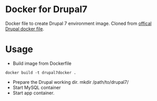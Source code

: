 # Docker for Drupal7
Docker file to create Drupal 7 environment image. Cloned from [offical Drupal docker file](https://github.com/docker-library/drupal/tree/ff8962fc943001457c6919fa42e3d875b9fab9f7/7/apache).

# Usage
* Build image from Dockerfile
```
docker build -t drupal7docker .
```
* Prepare the Drupal working dir.
mkdir /path/to/drupal7/
* Start MySQL container
* Start app container.
